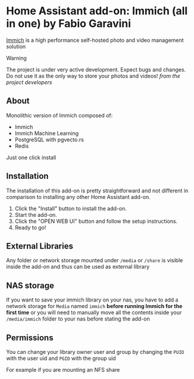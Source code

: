 # Home Assistant add-on: Immich (all in one) by Fabio Garavini

[Immich](https://github.com/immich-app/immich) is a high performance self-hosted photo and video management solution

> [!WARNING]
> The project is under very active development. Expect bugs and changes. Do not use it as the only way to store your photos and videos!
> *from the project developers*

## About

Monolithic version of Immich composed of:

- Immich
- Immich Machine Learning
- PostgreSQL with pgvecto.rs
- Redis

Just one click install

## Installation

The installation of this add-on is pretty straightforward and not different in
comparison to installing any other Home Assistant add-on.

1. Click the "Install" button to install the add-on.
1. Start the add-on.
1. Click the "OPEN WEB UI" button and follow the setup instructions.
1. Ready to go!

## External Libraries

Any folder or network storage mounted under `/media` or `/share` is visible inside the add-on and thus can be used as external library

## NAS storage

If you want to save your immich library on your nas, you have to add a network storage for `Media` named `immich` **before running Immich for the first time** or you will need to manually move all the contents inside your `/media/immich` folder to your nas before stating the add-on

## Permissions

You can change your library owner user and group by changing the `PUID` with the user uid and `PGID` with the group uid

For example if you are mounting an NFS share

